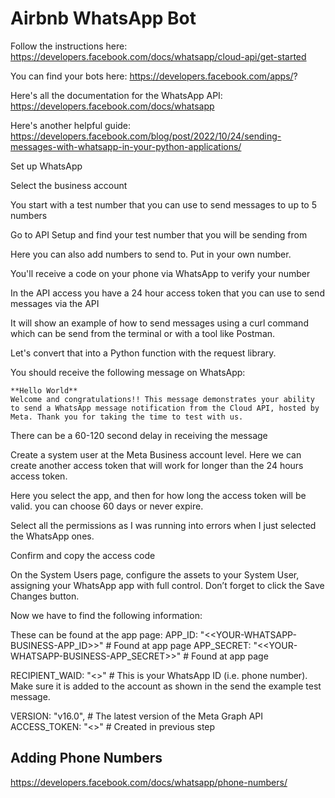 # Airbnb WhatsApp Bot

Follow the instructions here: https://developers.facebook.com/docs/whatsapp/cloud-api/get-started

You can find your bots here: https://developers.facebook.com/apps/?

Here's all the documentation for the WhatsApp API: https://developers.facebook.com/docs/whatsapp

Here's another helpful guide: https://developers.facebook.com/blog/post/2022/10/24/sending-messages-with-whatsapp-in-your-python-applications/

Set up WhatsApp

Select the business account

You start with a test number that you can use to send messages to up to 5 numbers

Go to API Setup and find your test number that you will be sending from

Here you can also add numbers to send to. Put in your own number.

You'll receive a code on your phone via WhatsApp to verify your number

In the API access you have a 24 hour access token that you can use to send messages via the API

It will show an example of how to send messages using a curl command which can be send from the terminal or with a tool like Postman.

Let's convert that into a Python function with the request library.

You should receive the following message on WhatsApp:

```text
**Hello World**
Welcome and congratulations!! This message demonstrates your ability to send a WhatsApp message notification from the Cloud API, hosted by Meta. Thank you for taking the time to test with us.
```

There can be a 60-120 second delay in receiving the message

Create a system user at the Meta Business account level. Here we can create another access token that will work for longer than the 24 hours access token.

Here you select the app, and then for how long the access token will be valid. you can choose 60 days or never expire.

Select all the permissions as I was running into errors when I just selected the WhatsApp ones.

Confirm and copy the access code

On the System Users page, configure the assets to your System User, assigning your WhatsApp app with full control. Don’t forget to click the Save Changes button.


Now we have to find the following information:

These can be found at the app page:
APP_ID: "<<YOUR-WHATSAPP-BUSINESS-APP_ID>>" # Found at app page
APP_SECRET: "<<YOUR-WHATSAPP-BUSINESS-APP_SECRET>>" # Found at app page

RECIPIENT_WAID: "<<YOUR-RECIPIENT-TEST-PHONE-NUMBER>>" # This is your WhatsApp ID (i.e. phone number). Make sure it is added to the account as shown in the send the example test message.

VERSION: "v16.0", # The latest version of the Meta Graph API
ACCESS_TOKEN: "<<YOUR-SYSTEM-USER-ACCESS-TOKEN>>" # Created in previous step

## Adding Phone Numbers
https://developers.facebook.com/docs/whatsapp/phone-numbers/

